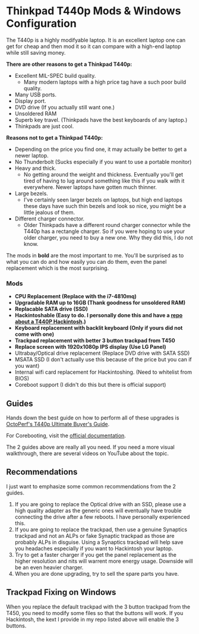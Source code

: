 # Thinkpad T440p Mods & Windows Configuration
The T440p is a highly modifyable laptop. It is an excellent laptop one can get for cheap and then mod it so it can compare with a high-end laptop while still saving money.

**There are other reasons to get a Thinkpad T440p:**
- Excellent MIL-SPEC build quality.
   - Many modern laptops with a high price tag have a such poor build quality.
- Many USB ports.
- Display port.
- DVD drive (If you actually still want one.)
- Unsoldered RAM
- Superb key travel. (Thinkpads have the best keyboards of any laptop.)
- Thinkpads are just cool.

**Reasons not to get a Thinkpad T440p:**
- Depending on the price you find one, it may actually be better to get a newer laptop.
- No Thunderbolt (Sucks especially if you want to use a portable monitor)
- Heavy and thick.
   - No getting around the weight and thickness. Eventually you'll get tired of having to lug around something like this if you walk with it everywhere. Newer laptops have gotten much thinner.
- Large bezels.
   - I've certainly seen larger bezels on laptops, but high end laptops these days have such thin bezels and look so nice, you might be a little jealous of them.
 - Different charger connector.
   - Older Thinkpads have a different round charger connector while the T440p has a rectangle charger. So if you were hoping to use your older charger, you need to buy a new one. Why they did this, I do not know.

The mods in **bold** are the most important to me. You'll be surprised as to what you can do and how easily you can do them, even the panel replacement which is the most surprising.

### Mods
- **CPU Replacement (Replace with the i7-4810mq)**
- **Upgradable RAM up to 16GB (Thank goodness for unsoldered RAM)**
- **Replacable SATA drive (SSD)**
- **Hackintoshable (Easy to do. I personally done this and have a [repo about a T440P Hackintosh](https://github.com/NawalJAhmed/T440p-Hackintosh).)**
- **Keyboard replacement with backlit keyboard (Only if yours did not come with one)**
- **Trackpad replacement with better 3 button trackpad from T450**
- **Replace screen with 1920x1080p IPS display (Use LG Panel)**
- Ultrabay/Optical drive replacement (Replace DVD drive with SATA SSD)
- MSATA SSD (I don't actually use this because of the price but you can if you want)
- Internal wifi card replacement for Hackintoshing. (Need to whitelist from BIOS)
- Coreboot support (I didn't do this but there is official support)

## Guides
Hands down the best guide on how to perform all of these upgrades is [OctoPerf's T440p Ultimate Buyer's Guide](https://octoperf.com/blog/2018/11/07/thinkpad-t440p-buyers-guide/).

For Corebooting, visit the [official documentation](https://doc.coreboot.org/mainboard/lenovo/t440p.html).

The 2 guides above are really all you need. If you need a more visual walkthrough, there are several videos on YouTube about the topic.

## Recommendations
I just want to emphasize some common recommendations from the 2 guides.

1. If you are going to replace the Optical drive with an SSD, please use a high quality adapter as the generic ones will eventually have trouble connecting the drive after a few reboots. I have personally experienced this.
2. If you are going to replace the trackpad, then use a genuine Synaptics trackpad and not an ALPs or fake Synaptic trackpad as those are probably ALPs in disguise. Using a Synaptics trackpad will help save you headaches especially if you want to Hackintosh your laptop.
3. Try to get a faster charger if you get the panel replacement as the higher resolution and nits will warrent more energy usage. Downside will be an even heavier charger.
3. When you are done upgrading, try to sell the spare parts you have.

## Trackpad Fixing on Windows
When you replace the default trackpad with the 3 button trackpad from the T450, you need to modify some files so that the buttons will work. If you Hackintosh, the kext I provide in my repo listed above will enable the 3 buttons.
